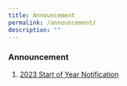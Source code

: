 ```yaml
---
title: Announcement
permalink: /announcement/
description: ""
---
```

### Announcement

1. [2023 Start of Year Notification](/files/2023/T1/2023%20Start%20of%20Year%20Notification_FINAL.pdf)